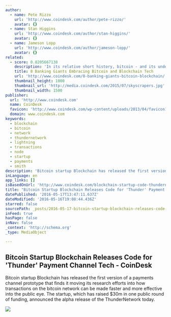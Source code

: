 ```yaml
---
author:
  - name: Pete Rizzo
    url: 'http://www.coindesk.com/author/pete-rizzo/'
    avatar: {}
  - name: Stan Higgins
    url: 'http://www.coindesk.com/author/stan-higgins/'
    avatar: {}
  - name: Jameson Lopp
    url: 'http://www.coindesk.com/author/jameson-lopp/'
    avatar: {}
related:
  - score: 0.8205667138
    description: 'In its relative short history, bitcoin - and its underlying technology the blockchain - have captivated thinkers around the world, but not everyone was quick to see the potential. Due in part to its initial billing as a threat to the traditional financial ecosystem, these institutions have perhaps understandably responded with sharp critiques and deep skepticism for the technology.'
    title: 8 Banking Giants Embracing Bitcoin and Blockchain Tech
    url: 'http://www.coindesk.com/8-banking-giants-bitcoin-blockchain/'
    thumbnail_height: 1000
    thumbnail_url: 'http://media.coindesk.com/2015/07/skyscrapers.jpg'
    thumbnail_width: 1500
publisher:
  url: 'http://www.coindesk.com'
  name: CoinDesk
  favicon: 'http://www.coindesk.com/wp-content/uploads/2013/04/favicon1.ico?ffe887'
  domain: www.coindesk.com
keywords:
  - blockchain
  - bitcoin
  - network
  - thundernetwork
  - lightning
  - transactions
  - node
  - startup
  - payments
  - smith
description: 'Bitcoin startup Blockchain has released the first version of a payments channel prototype that finds it moving its research efforts into how transactions on the bitcoin network can be made faster and more effective into the public eye. The startup, which has raised $30m in one public round of funding, announced the alpha release of the ThunderNetwork today.'
inLanguage: en
app_links: []
isBasedOnUrl: 'http://www.coindesk.com/blockchain-startup-code-thundernetwork-payment-channels/'
title: "Bitcoin Startup Blockchain Releases Code for 'Thunder' Payment Channel Tech - CoinDesk"
datePublished: '2016-05-17T13:47:11.637Z'
dateModified: '2016-05-16T19:08:44.436Z'
starred: false
sourcePath: _posts/2016-05-17-bitcoin-startup-blockchain-releases-code-for-thunder-payme.md
inFeed: true
hasPage: false
inNav: false
_context: 'http://schema.org'
_type: MediaObject

---
```

<article style=""><h1>Bitcoin Startup Blockchain Releases Code for 'Thunder' Payment Channel Tech - CoinDesk</h1><p>Bitcoin startup Blockchain has released the first version of a payments channel prototype that finds it moving its research efforts into how transactions on the bitcoin network can be made faster and more effective into the public eye. The startup, which has raised $30m in one public round of funding, announced the alpha release of the ThunderNetwork today.</p><img src="http://media.coindesk.com/2016/05/thunder-e1463424577653.jpg" /></article>